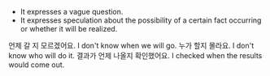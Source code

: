- It expresses a vague question.
- It expresses speculation about the possibility of a certain fact occurring or whether it will be realized.

언제 갈 지 모르겠어요. I don't know when we will go.
누가 할지 몰라요. I don't know who will do it.
결과가 언제 나올지 확인했어요. I checked when the results would come out.